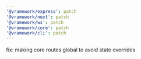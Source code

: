 ```yaml
---
'@vramework/express': patch
'@vramework/next': patch
'@vramework/ws': patch
'@vramework/core': patch
'@vramework/cli': patch
---
```


fix: making core routes global to avoid state overrides
